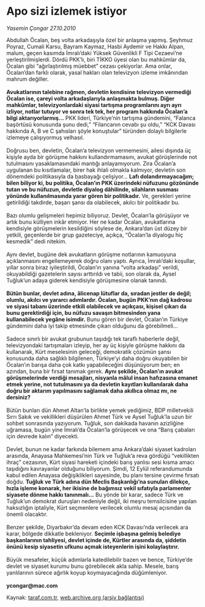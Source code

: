 # Apo sizi izlemek istiyor

*Yasemin Çongar 27.10.2010*

<div class="yazi">Abdullah Öcalan, beş volta arkadaşıyla özel bir anlaşma yapmış. Şeyhmuz Poyraz, Cumali Karsu, Bayram Kaymaz, Hasbi Aydemir ve Hakkı Alpan, malum, geçen kasımda İmralı’daki Yüksek Güvenlikli F Tipi Cezaevi’ne yerleştirilmişlerdi. Dördü PKK’lı, biri TİKKO üyesi olan bu mahkûmlar da, Öcalan gibi “ağırlaştırılmış müebbet” cezası çekiyorlar. Ama onlar, Öcalan’dan farklı olarak, yasal hakları olan televizyon izleme imkânından mahrum değiller. <b><br/><br/>Avukatlarının talebine rağmen, devletin kendisine televizyon vermediği Öcalan ise, çareyi volta arkadaşlarıyla anlaşmakta bulmuş. Diğer mahkûmlar, televizyonlardaki siyasi tartışma programlarını ayrı ayrı izliyor, notlar tutuyor ve sonra tek tek, her program hakkında Öcalan’a bilgi aktarıyorlarmış...</b> PKK lideri, Türkiye’nin tartışma gündemini, “Falanca başörtüsü konusunda şunu dedi,” “Filancanın cevabı şu oldu,” “KCK Davası hakkında A, B ve C şahısları şöyle konuştular” türünden dolaylı bilgilerle izlemeye çalışıyormuş velhasıl. <br/><br/>Doğrusu ben, devletin, Öcalan’a televizyon vermemesini, ailesi dışında üç kişiyle ayda bir görüşme hakkını kullandırmamasını, avukat görüşlerinde not tutulmasını yasaklamasındaki mantığı anlayamıyorum. Zira Öcalan’a uygulanan bu kısıtlamalar, birer hak ihlali olmakla kalmıyor, devletin son dönemdeki politikasıyla da basbayağı çelişiyor... <b>Lafı dolandırmayacağım; bilen biliyor ki, bu politika, Öcalan’ın PKK üzerindeki nüfuzunu gözönünde tutan ve bu nüfuzun, devletle diyalog dâhilinde, silahların susması yönünde kullanılmasında yarar gören bir politikadır.</b> Ve, gerekleri yerine getirildiği takdirde, başarı şansı da olabilecek, akılcı bir politikadır bu. <br/><br/>Bazı olumlu gelişmeleri hepimiz biliyoruz. Devlet, Öcalan’la görüşüyor ve artık bunu külliyen inkâr etmiyor. Her ne kadar Öcalan, avukatlarına kendisiyle görüşmelerin kesildiğini söylese de, Ankara’dan üst düzey bir yetkili, geçenlerde bir grup gazeteciye, açıkça, “Öcalan’la diyalogu hiç kesmedik” dedi nitekim. <br/><br/>Aynı devlet, bugüne dek avukatların görüşme notlarının kamuoyuna açıklanmasını engellemeyerek doğru olanı yaptı. Ayrıca, İmralı’daki koşullar, yıllar sonra biraz iyileştirildi, Öcalan’ın yanına “volta arkadaşı” verildi, okuyabildiği gazetelerin sayısı arttırıldı ve tabii, son olarak da, Aysel Tuğluk’un adaya giderek kendisiyle görüşmesine olanak tanındı. <b><br/><br/>Bütün bunlar, devlet adına, âlicenap lütuflar da, sıradan jestler de değil; olumlu, akılcı ve yararcı adımlardır. Öcalan, bugün PKK’nın dağ kadrosu ve siyasi tabanı üzerinde etkili olabilecek ve açıkçası, kişisel çıkarı da bunu gerektirdiği için, bu nüfuzu savaşın bitmesinden yana kullanabilecek yegâne isimdir.</b> Bunu gören bir devlet, Öcalan’ın Türkiye gündemini daha iyi takip etmesinde çıkarı olduğunu da görebilmeli... <br/><br/>Sadece sınırlı bir avukat grubunun taşıdığı tek taraflı haberlerle değil, televizyondaki tartışmaları izleyip, her ay üç kişiyle görüşme hakkını da kullanarak, Kürt meselesinin geleceği, demokratik çözümün şansı konusunda daha sağlıklı bilgilenen, Türkiye’yi daha doğru okuyabilen bir Öcalan’ın barışa daha çok katkı yapabileceğini düşünüyorum ben; en azından, buna bir fırsat tanımak gerek. <b>Aynı şekilde, Öcalan’ın avukat görüşmelerinde verdiği mesajları, nisyanla mâlul insan hafızasına emanet etmek yerine, not tutulmasını ya da devletin kayıtları kullanılarak daha doğru bir aktarım yapılmasını sağlamak daha akıllıca olmaz mı, ne dersiniz?</b> <br/><br/>Bütün bunları dün Ahmet Altan’la birlikte yemek yediğimiz, BDP milletvekili Sırrı Sakık ve vekillikleri düşürülen Ahmet Türk ve Aysel Tuğluk’la uzun bir sohbet sonrasında yazıyorum. Tuğluk, son dakikada havanın azizliğine uğramasa, bugün yine İmralı’da Öcalan’la görüşecek ve ona “Barış çabaları için devrede kalın” diyecekti. <br/><br/>Devlet, bunun ne kadar farkında bilemem ama Ankara’daki siyaset kadroları arasında, Anayasa Mahkemesi’nin Türk ve Tuğluk’a reva gördüğü “vekillikten ihraç” cezasının, Kürt siyasi hareketi içindeki barış yanlısı sesi kısma amacı taşıdığını kavrayanlar olduğunu biliyorum. Şimdi, 12 Eylül referandumunda kabul edilen Anayasa değişiklikleri sayesinde, bu planı tersine çevirme fırsatı doğdu. <b>Tuğluk ve Türk adına dün Meclis Başkanlığı’na sunulan dilekçe, hızla işleme konarak, her ikisine de bağımsız vekil sıfatıyla parlamenter siyasete dönme hakkı tanınmalı...</b> Bu yönde bir karar, sadece Türk ve Tuğluk’un demokrat duruşları nedeniyle değil, iki meşru temsilcisine yapılan haksızlığın iptaliyle, Kürt seçmenlere verilecek olumlu mesaj açısından da önemli olacaktır. <br/><br/>Benzer şekilde, Diyarbakır’da devam eden KCK Davası’nda verilecek ara karar, bölgede dikkatle bekleniyor. <b>Seçimle işbaşına gelmiş belediye başkanlarının tahliyesi, devlet içinde de, Kürtler arasında da, şiddetin önünü kesip siyasetin ufkunu açmak isteyenlerin işini kolaylaştırır.</b> <br/><br/>Büyük mesafeler, küçük adımlarla katedilebilir bazen ve bence, Türkiye’de devlet ve siyaset kurumu bunu görebilecek akla sahip. Mesele, barış yanlılarının sürece ağırlık koyup koymayacağında düğümleniyor.<b><br/><br/>ycongar@mac.com</b></div>

Kaynak: [taraf.com.tr](http://www.taraf.com.tr:80/yasemin-congar/makale-apo-sizi-izlemek-istiyor.htm), [web.archive.org (arşiv bağlantısı)](http://web.archive.org/web/20101030073749/http://www.taraf.com.tr:80/yasemin-congar/makale-apo-sizi-izlemek-istiyor.htm)
